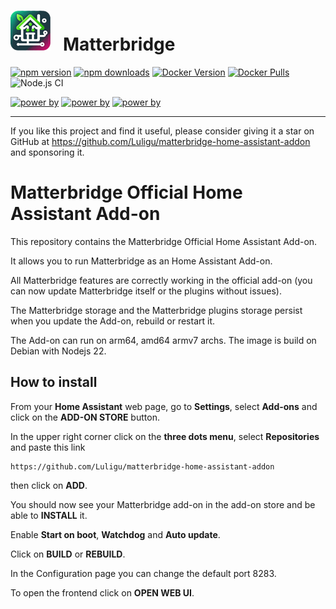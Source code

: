 # <img src="https://github.com/Luligu/matterbridge/blob/main/frontend/public/matterbridge%2064x64.png" alt="Matterbridge Logo" width="64px" height="64px">&nbsp;&nbsp;&nbsp;Matterbridge

[![npm version](https://img.shields.io/npm/v/matterbridge.svg)](https://www.npmjs.com/package/matterbridge)
[![npm downloads](https://img.shields.io/npm/dt/matterbridge.svg)](https://www.npmjs.com/package/matterbridge)
[![Docker Version](https://img.shields.io/docker/v/luligu/matterbridge?label=docker%20version&sort=semver)](https://hub.docker.com/r/luligu/matterbridge)
[![Docker Pulls](https://img.shields.io/docker/pulls/luligu/matterbridge.svg)](https://hub.docker.com/r/luligu/matterbridge)
![Node.js CI](https://github.com/Luligu/matterbridge/actions/workflows/build.yml/badge.svg)

[![power by](https://img.shields.io/badge/powered%20by-matter--history-blue)](https://www.npmjs.com/package/matter-history)
[![power by](https://img.shields.io/badge/powered%20by-node--ansi--logger-blue)](https://www.npmjs.com/package/node-ansi-logger)
[![power by](https://img.shields.io/badge/powered%20by-node--persist--manager-blue)](https://www.npmjs.com/package/node-persist-manager)

---

If you like this project and find it useful, please consider giving it a star on GitHub at https://github.com/Luligu/matterbridge-home-assistant-addon and sponsoring it.


# Matterbridge Official Home Assistant Add-on

This repository contains the Matterbridge Official Home Assistant Add-on. 

It allows you to run Matterbridge as an Home Assistant Add-on.

All Matterbridge features are correctly working in the official add-on (you can now update Matterbridge itself or the plugins without issues). 

The Matterbridge storage and the Matterbridge plugins storage persist when you update the Add-on, rebuild or restart it.

The Add-on can run on arm64, amd64 armv7 archs. The image is build on Debian with Nodejs 22.

## How to install

From your **Home Assistant** web page, go to **Settings**, select **Add-ons** and click on the **ADD-ON STORE** button.

In the upper right corner click on the **three dots menu**, select **Repositories** and paste this link

```
https://github.com/Luligu/matterbridge-home-assistant-addon
```

then click on **ADD**.

You should now see your Matterbridge add-on in the add-on store and be able to **INSTALL** it.

Enable **Start on boot**, **Watchdog** and **Auto update**.

Click on **BUILD** or **REBUILD**.

In the Configuration page you can change the default port 8283.

To open the frontend click on **OPEN WEB UI**.